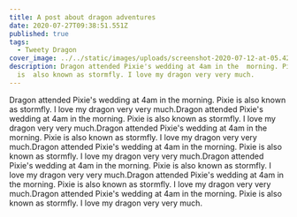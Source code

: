 ```yaml
---
title: A post about dragon adventures
date: 2020-07-27T09:38:51.551Z
published: true
tags:
  - Tweety Dragon
cover_image: ../../static/images/uploads/screenshot-2020-07-12-at-05.42.37.png
description: Dragon attended Pixie's wedding at 4am in the  morning. Pixie
  is  also known as stormfly. I love my dragon very very much.
---
```

Dragon attended Pixie's wedding at 4am in the  morning. Pixie is  also known as stormfly. I love my dragon very very much.Dragon attended Pixie's wedding at 4am in the  morning. Pixie is  also known as stormfly. I love my dragon very very much.Dragon attended Pixie's wedding at 4am in the  morning. Pixie is  also known as stormfly. I love my dragon very very much.Dragon attended Pixie's wedding at 4am in the  morning. Pixie is  also known as stormfly. I love my dragon very very much.Dragon attended Pixie's wedding at 4am in the  morning. Pixie is  also known as stormfly. I love my dragon very very much.Dragon attended Pixie's wedding at 4am in the  morning. Pixie is  also known as stormfly. I love my dragon very very much.Dragon attended Pixie's wedding at 4am in the  morning. Pixie is  also known as stormfly. I love my dragon very very much.